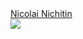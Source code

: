 <html>
  <head>
  </head>
  <body>
    <div class="badge-base LI-profile-badge" data-locale="ro_RO" data-size="large" data-theme="light" data-type="VERTICAL" data-vanity="nicolai-nichitin" data-version="v1"><a class="badge-base__link LI-simple-link" href="https://md.linkedin.com/in/nicolai-nichitin?trk=profile-badge">Nicolai Nichitin</a></div>
    <img src="https://www.codewars.com/users/nicolai-nichitin/badges/large">
  </body>
  <script src="https://platform.linkedin.com/badges/js/profile.js" async defer type="text/javascript"></script>
</html>
